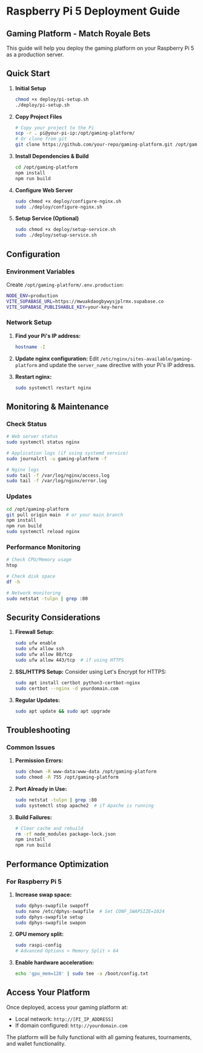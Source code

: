 # Raspberry Pi 5 Deployment Guide

## Gaming Platform - Match Royale Bets

This guide will help you deploy the gaming platform on your Raspberry Pi 5 as a production server.

## Quick Start

1. **Initial Setup**
   ```bash
   chmod +x deploy/pi-setup.sh
   ./deploy/pi-setup.sh
   ```

2. **Copy Project Files**
   ```bash
   # Copy your project to the Pi
   scp -r . pi@your-pi-ip:/opt/gaming-platform/
   # Or clone from git
   git clone https://github.com/your-repo/gaming-platform.git /opt/gaming-platform
   ```

3. **Install Dependencies & Build**
   ```bash
   cd /opt/gaming-platform
   npm install
   npm run build
   ```

4. **Configure Web Server**
   ```bash
   sudo chmod +x deploy/configure-nginx.sh
   sudo ./deploy/configure-nginx.sh
   ```

5. **Setup Service (Optional)**
   ```bash
   sudo chmod +x deploy/setup-service.sh
   sudo ./deploy/setup-service.sh
   ```

## Configuration

### Environment Variables

Create `/opt/gaming-platform/.env.production`:

```bash
NODE_ENV=production
VITE_SUPABASE_URL=https://mwuakdaogbywysjplrmx.supabase.co
VITE_SUPABASE_PUBLISHABLE_KEY=your-key-here
```

### Network Setup

1. **Find your Pi's IP address:**
   ```bash
   hostname -I
   ```

2. **Update nginx configuration:**
   Edit `/etc/nginx/sites-available/gaming-platform` and update the `server_name` directive with your Pi's IP address.

3. **Restart nginx:**
   ```bash
   sudo systemctl restart nginx
   ```

## Monitoring & Maintenance

### Check Status
```bash
# Web server status
sudo systemctl status nginx

# Application logs (if using systemd service)
sudo journalctl -u gaming-platform -f

# Nginx logs
sudo tail -f /var/log/nginx/access.log
sudo tail -f /var/log/nginx/error.log
```

### Updates
```bash
cd /opt/gaming-platform
git pull origin main  # or your main branch
npm install
npm run build
sudo systemctl reload nginx
```

### Performance Monitoring
```bash
# Check CPU/Memory usage
htop

# Check disk space
df -h

# Network monitoring
sudo netstat -tulpn | grep :80
```

## Security Considerations

1. **Firewall Setup:**
   ```bash
   sudo ufw enable
   sudo ufw allow ssh
   sudo ufw allow 80/tcp
   sudo ufw allow 443/tcp  # if using HTTPS
   ```

2. **SSL/HTTPS Setup:**
   Consider using Let's Encrypt for HTTPS:
   ```bash
   sudo apt install certbot python3-certbot-nginx
   sudo certbot --nginx -d yourdomain.com
   ```

3. **Regular Updates:**
   ```bash
   sudo apt update && sudo apt upgrade
   ```

## Troubleshooting

### Common Issues

1. **Permission Errors:**
   ```bash
   sudo chown -R www-data:www-data /opt/gaming-platform
   sudo chmod -R 755 /opt/gaming-platform
   ```

2. **Port Already in Use:**
   ```bash
   sudo netstat -tulpn | grep :80
   sudo systemctl stop apache2  # if Apache is running
   ```

3. **Build Failures:**
   ```bash
   # Clear cache and rebuild
   rm -rf node_modules package-lock.json
   npm install
   npm run build
   ```

## Performance Optimization

### For Raspberry Pi 5

1. **Increase swap space:**
   ```bash
   sudo dphys-swapfile swapoff
   sudo nano /etc/dphys-swapfile  # Set CONF_SWAPSIZE=1024
   sudo dphys-swapfile setup
   sudo dphys-swapfile swapon
   ```

2. **GPU memory split:**
   ```bash
   sudo raspi-config
   # Advanced Options > Memory Split > 64
   ```

3. **Enable hardware acceleration:**
   ```bash
   echo 'gpu_mem=128' | sudo tee -a /boot/config.txt
   ```

## Access Your Platform

Once deployed, access your gaming platform at:
- Local network: `http://[PI_IP_ADDRESS]`
- If domain configured: `http://yourdomain.com`

The platform will be fully functional with all gaming features, tournaments, and wallet functionality.